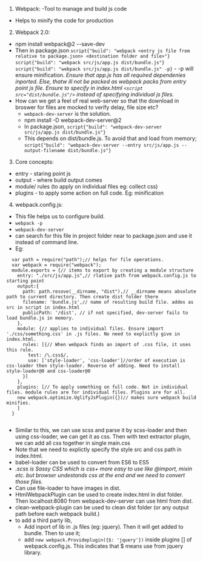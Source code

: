1. Webpack:
  -Tool to manage and build js code
  - Helps to minify the code for production
2. Webpack 2.0:
  - npm install webpack@2 --save-dev
  - Then in package.json
    `script{"build": "webpack <entry js file from relative to package.json> <destination folder and file>"}`
    `script{"build": "webpack src/js/app.js dist/bundle.js"}`
    `script{"build": "webpack src/js/app.js dist/bundle.js" -p}` - -p will ensure minification.
    *Ensure that app.js has all required dependenies inported. Else, thatw ill not be packed as webpack packs from entry point js file.*
    *Ensure to specify in index.html `<script src="dist/bundle.js"/>` instead of specifying individual js files.*
  - How can we get a feel of real web-server so that the download in broswer for files are mocked to verify delay, file size etc?
    * `webpack-dev-server` is the solution.
    * npm install -D webpack-dev-server@2
    * In package.json,
    `script{"build": "webpack-dev-server src/js/app.js dist/bundle.js"}`
    - This depends on dist/bundle.js. To avoid that and load from memory;
    `script{"build": "webpack-dev-server --entry src/js/app.js --output-filename dist/bundle.js"}`
3. Core concepts:
  - entry - staring point js
  - output - where build output comes
  - module/ rules (to apply on individual files eg: collect css)
  - plugins -  to apply some action on full code. Eg: minification
4. webpack.config.js:
  - This file helps us to configure build.
  - `webpack -p`
  - `webpack-dev-server`
  - can search for this file in project folder near to package.json and use it instead of command line.
  - Eg:
``` 
  var path = require("path");// helps for file operations.
  var webpack = require("webpack");
  module.exports = {// items to export by creating a module structure
    entry: "./src/js/app.js",// rlative path from webpack.config.js to starting point
    output:{
      path: path.resove(__dirname, "dist"),// __dirname means absolute path to current directory. Then create dist folder there
      filename: 'bundle.js',// name of resulting build file. addes as src in script in index.html
      publicPath: '/dist', // if not specified, dev-server fails to load bundle.js in memory.
    },
    module: {// applies to individual files. Ensure import './css/something.css' in .js files. No need to explictly give in index.html.
      rules: [{// When webpack finds an import of .css file, it uses this rule.
        test: /\.css$/,
        use: ['style-loader', 'css-loader']//order of execution is css-loader then style-loader. Reverse of adding. Need to install style-loader@0 and css-loader@0
      }]
    },
    plugins: [// To apply something on full code. Not in individual files. module rules are for individual files. Plugins are for all.
    new webpack.optimize.UglifyJsPlugin({})// makes sure webpack build minifies.
    ]
  }
  
```
- Similar to this, we can use scss and parse it by scss-loader and then using css-loader, we can get it as css. Then with text extractor plugin, we can add all css together in single main.css
- Note that we need to explictly specify the style src and css path in index.html.
- babel-loader can be used to convert from ES6 to ES5
- *.scss is Sassy CSS which is css+ more easy to use like @import, mixin etc. but browser undestands css at the end and we need to convert those files.*
- Can use file-loader to have images in dist.
- HtmlWebpackPlugin can be used to create index.html in dist folder. Then localhost:8080 from webpack-dev-server can use html from dist.
- clean-webpack-plugin can be used to clean dist folder (or any output path before each webpack build.)
- to add a third party lib,
  * Add inport of lib in .js files (eg: jquery). Then it will get added to bundle. Then to use it;
  * add `new webpack.Provideplugin({$: 'jquery'})` inside plugins [] of webpack.config.js. This indicates that $ means use from jquery library.
